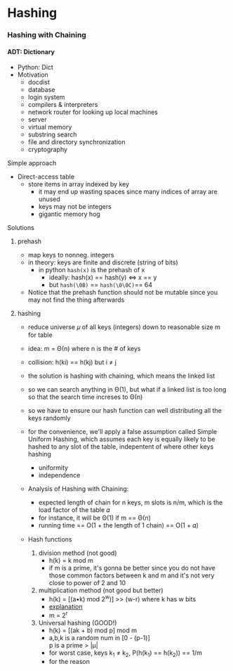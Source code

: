 # Hashing

### Hashing with Chaining

#### ADT: Dictionary

- Python: Dict
- Motivation
  - docdist
  - database
  - login system
  - compilers & interpreters
  - network router for looking up local machines
  - server
  - virtual memory
  - substring search
  - file and directory synchronization
  - cryptography

Simple approach

- Direct-access table
  - store items in array indexed by key
    - it may end up wasting spaces since many indices of array are unused
    - keys may not be integers
    - gigantic memory hog

Solutions

1. prehash

   - map keys to nonneg. integers
   - in theory: keys are finite and discrete (string of bits)
     - in python `hash(x)` is the prehash of x
       - ideally: hash(x) == hash(y) <=> x == y
       - but `hash(\0B)` == `hash(\0\0C)`== 64
   - Notice that the prehash function should not be mutable since you may not find the thing afterwards

2. hashing

   - reduce universe 𝜇 of all keys (integers) down to reasonable size m for table

   - idea: m = Θ(n) where n is the # of keys

   - collision: h(ki) == h(kj) but i ≠ j

   -   the solution is hashing with chaining, which means the linked list

   - so we can search anything in Θ(1), but what if a linked list is too long so  that the search time increses to Θ(n)

   - so we have to ensure our hash function can well distributing all the keys randomly

   - for the convenience, we'll apply a false assumption called Simple Uniform Hashing, which assumes each key is equally likely to be hashed to any slot of the table, indepentent of where other keys hashing

     - uniformity
     - independence

   - Analysis of Hashing with Chaining: 

     - expected length of chain for n keys, m slots is n/m, which is the load factor of the table 𝛼 
     - for instance, it will be Θ(1) if m == Θ(n)
     - running time == O(1 + the length of 1 chain) == O(1 + 𝛼)

   - Hash functions

     1. division method (not good)
        - h(k) = k mod m
        - if m is a prime, it's gonna be better since you do not have those common factors between k and m and it's not very close to power of 2 and 10
     2. multiplication method (not good but better)
        - h(k) = [(a•k) mod 2<sup>w</sup>)] >> (w-r) where k has w bits
        - [explanation](https://www.youtube.com/watch?v=0M_kIqhwbFo&list=PLUl4u3cNGP61Oq3tWYp6V_F-5jb5L2iHb&index=8)
        - m = 2<sup>r</sup>
     3. Universal hashing (GOOD!)
        - h(k) = [(ak + b) mod p] mod m
        - a,b,k is a random num in [0 - (p-1)]  
          p is a prime > |µ|
        - for worst case, keys k<sub>1</sub> ≠ k<sub>2</sub>, P(h(k<sub>1</sub>) == h(k<sub>2</sub>)) == 1/m
        - for the reason

     

